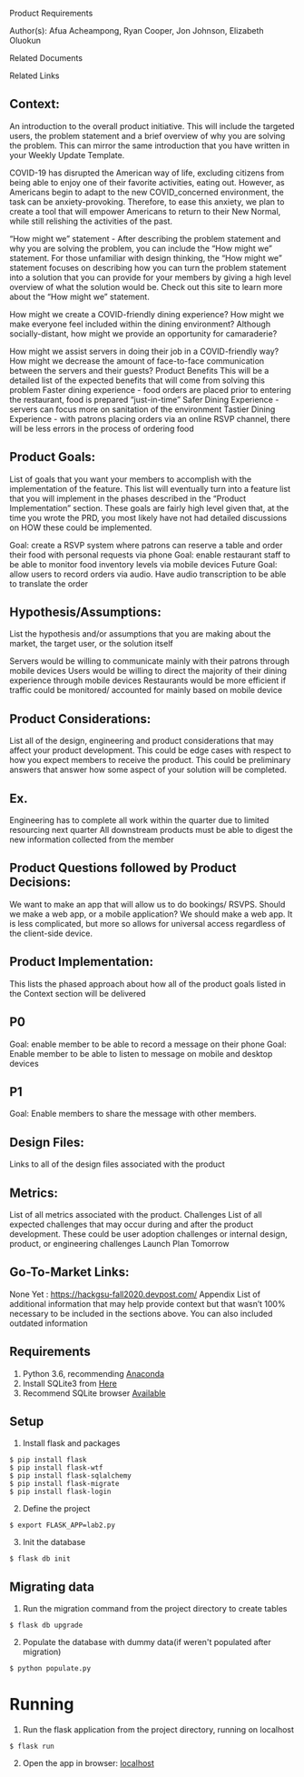 Product Requirements
 
Author(s): Afua Acheampong, Ryan Cooper, Jon Johnson, Elizabeth Oluokun

Related Documents

Related Links


## Context:
An introduction to the overall product initiative.  This will include the targeted users, the problem statement and a brief overview of why you are solving the problem.  This can mirror the same introduction that you have written in your Weekly Update Template. 

COVID-19 has disrupted the American way of life, excluding citizens from being able to enjoy one of their favorite activities, eating out. However, as Americans begin to adapt to the new COVID_concerned environment, the task can be anxiety-provoking. Therefore, to ease this anxiety, we plan to create a tool that will empower Americans to return to their New Normal, while still relishing the activities of the past.


“How might we” statement - After describing the problem statement and why you are solving the problem, you can include the “How might we” statement. For those unfamiliar with design thinking, the “How might we” statement focuses on describing how you can turn the problem statement into a solution that you can provide for your members by giving a high level overview of what the solution would be.  Check out this site to learn more about the “How might we” statement.

How might we create a COVID-friendly dining experience?
How might we make everyone feel included within the dining environment?
Although socially-distant, how might we provide an opportunity for camaraderie?

How might we assist servers in doing their job in a COVID-friendly way?
How might we decrease the amount of face-to-face communication between the servers and their guests?
Product Benefits
This will be a detailed list of the expected benefits that will come from solving this problem
Faster dining experience - food orders are placed prior to entering the restaurant, food is prepared “just-in-time”
Safer Dining Experience - servers can focus more on sanitation of the environment
Tastier Dining Experience - with patrons placing orders via an online RSVP channel, there will be less errors in the process of ordering food

## Product Goals:
List of goals that you want your members to accomplish with the implementation of the feature.  This list will eventually turn into a feature list that you will implement in the phases described in the “Product Implementation” section.  These goals are fairly high level given that, at the time you wrote the PRD, you most likely have not had detailed discussions on HOW these could be implemented.

Goal: create a RSVP system where patrons can reserve a table and order their food with personal requests via phone
Goal: enable restaurant staff to be able to monitor food inventory levels via mobile devices
Future Goal: allow users to record orders via audio. Have audio transcription to be able to translate the order

## Hypothesis/Assumptions:
List the hypothesis and/or assumptions that you are making about the market, the target user, or the solution itself

Servers would be willing to communicate mainly with their patrons through mobile devices
Users would be willing to direct the majority of their dining experience through mobile devices
Restaurants would be more efficient if traffic could be monitored/ accounted for mainly based on mobile device


## Product Considerations:
List all of the design, engineering and product considerations that may affect your product development.  This could be edge cases with respect to how you expect members to receive the product.  This could be preliminary answers that answer how some aspect of your solution will be completed.

## Ex.
Engineering has to complete all work within the quarter due to limited resourcing next quarter
All downstream products must be able to digest the new information collected from the member

## Product Questions followed by Product Decisions:
We want to make an app that will allow us to do bookings/ RSVPS.
Should we make a web app, or a mobile application?
We should make a web app. It is less complicated, but more so allows for universal access regardless of the client-side device.



## Product Implementation:
This lists the phased approach about how all of the product goals listed in the Context section will be delivered

## P0
Goal: enable member to be able to record a message on their phone
Goal: Enable member to be able to listen to message on mobile and desktop devices

## P1
Goal: Enable members to share the message with other members.


## Design Files:
Links to all of the design files associated with the product

## Metrics:
List of all metrics associated with the product.
Challenges
List of all expected challenges that may occur during and after the product development.  These could be user adoption challenges or internal design, product, or engineering challenges
Launch Plan
Tomorrow

## Go-To-Market Links:
None Yet : https://hackgsu-fall2020.devpost.com/
Appendix
List of additional information that may help provide context but that wasn’t 100% necessary to be included in the sections above.  You can also included outdated information




## Requirements
1. Python 3.6, recommending [Anaconda](https://anaconda.org/anaconda/python)
2. Install SQLite3 from [Here](http://www.sqlite.org/download.html)
3. Recommend SQLite browser [Available](http://sqlitebrowser.org/)

## Setup
1. Install flask and packages
```
$ pip install flask
$ pip install flask-wtf
$ pip install flask-sqlalchemy
$ pip install flask-migrate
$ pip install flask-login
```
2. Define the project
```
$ export FLASK_APP=lab2.py
```

3. Init the database
```
$ flask db init
```

## Migrating data
1. Run the migration command from the project directory to create tables
```
$ flask db upgrade
```
2. Populate the database with dummy data(if weren't populated after migration)
```
$ python populate.py
```

# Running
1. Run the flask application from the project directory, running on localhost
```
$ flask run
```
2. Open the app in browser: [localhost](http://127.0.0.1:5000/)
